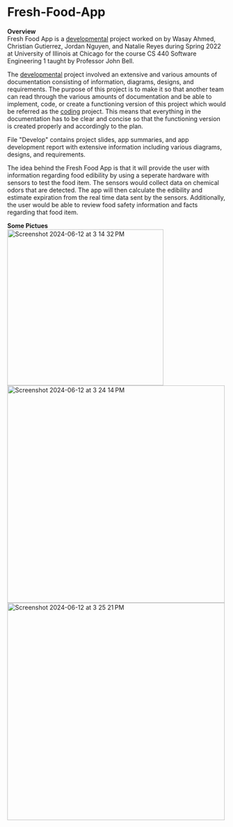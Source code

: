 # Fresh-Food-App

<b>Overview</b><br>
Fresh Food App is a <ins>developmental</ins> project worked on by Wasay Ahmed, Christian Gutierrez, Jordan Nguyen, and Natalie Reyes during Spring 2022 at University of Illinois at Chicago for the course CS 440 Software Engineering 1 taught by Professor John Bell. 

The <ins>developmental</ins> project involved an extensive and various amounts of documentation consisting of information, diagrams, designs, and requirements. The purpose of this project is to make it so that another team can read through the various amounts of documentation and be able to implement, code, or create a functioning version of this project which would be referred as the <ins>coding</ins> project. This means that everything in the documentation has to be clear and concise so that the functioning version is created properly and accordingly to the plan.

File "Develop" contains project slides, app summaries, and app development report with extensive information including various diagrams, designs, and requirements.


The idea behind the Fresh Food App is that it will provide the user with information regarding food edibility by using a seperate hardware with sensors to test the food item. The sensors would collect data on chemical odors that are detected. The app will then calculate the edibility and estimate expiration from the real time data sent by the sensors. Additionally, the user would be able to review food safety information and facts regarding that food item.

<b>Some Pictues</b><br>
<img width="359" alt="Screenshot 2024-06-12 at 3 14 32 PM" src="https://github.com/Wasay-A/Fresh-Food-App/assets/98603984/e60a430b-4743-4773-9cfa-0a589ab3ab89"><br>
<img width="500" alt="Screenshot 2024-06-12 at 3 24 14 PM" src="https://github.com/Wasay-A/Fresh-Food-App/assets/98603984/c329596c-e3b6-425b-adc2-b42b26dc334a"><br>
<img width="500" alt="Screenshot 2024-06-12 at 3 25 21 PM" src="https://github.com/Wasay-A/Fresh-Food-App/assets/98603984/d4eabcbb-97fc-4bcf-a517-6db21b7f2dd9">

